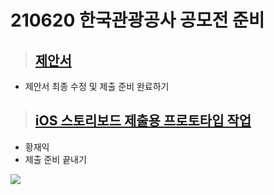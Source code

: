 # 210620 한국관광공사 공모전 준비

> ## [제안서](https://docs.google.com/presentation/d/1LuH_F3QrcExW00ALWQ-NsxlbBs8rPHm8otTb8hKF0RM)
- 제안서 최종 수정 및 제출 준비 완료하기

> ## [iOS 스토리보드 제출용 프로토타입 작업](https://github.com/jaicoco/CodingStudy/tree/main/210620_한국관광공사_공모전준비/Campers_Sample)
- 황재익
- 제출 준비 끝내기
<img src="https://user-images.githubusercontent.com/43135067/123154877-60472d80-d4a2-11eb-9141-1b321edc262b.png">
